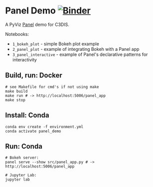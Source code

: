 # Panel Demo [![Binder](https://binder.pangeo.io/badge_logo.svg)](https://binder.pangeo.io/v2/gh/danwild/panel-demo/main)

A PyViz [Panel](https://panel.holoviz.org/index.html) demo for C3DIS.

Notebooks:
- `1_bokeh_plot` - simple Bokeh plot example
- `2_panel_plot` - example of integrating Bokeh with a Panel app
- `3_panel_interactive` - example of Panel's declarative patterns for interactivity

## Build, run: Docker

```shell
# see Makefile for cmd's if not using make
make build
make run # -> http://localhost:5006/panel_app
make stop
```

## Install: Conda

```
conda env create -f environment.yml
conda activate panel_demo
```

## Run: Conda 

```shell
# Bokeh server:
panel serve --show src/panel_app.py # -> http://localhost:5006/panel_app

# Jupyter Lab:
jupyter lab
```

